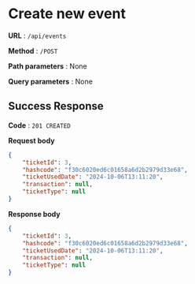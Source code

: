 # Create new event

**URL** : `/api/events`

**Method** : `/POST`

**Path parameters** : None

**Query parameters** : None

## Success Response 

**Code** : `201 CREATED`

**Request body**

```json
{
    "ticketId": 3,
    "hashcode": "f30c6020ed6c01658a6d2b2979d33e68",
    "ticketUsedDate": "2024-10-06T13:11:20",
    "transaction": null,
    "ticketType": null
}
```

**Response body**

```json
{
    "ticketId": 3,
    "hashcode": "f30c6020ed6c01658a6d2b2979d33e68",
    "ticketUsedDate": "2024-10-06T13:11:20",
    "transaction": null,
    "ticketType": null
}
```
